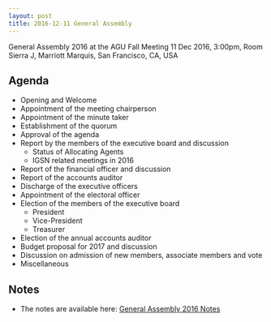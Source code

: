 ```yaml
---
layout: post
title: 2016-12-11 General Assembly
---
```


General Assembly 2016 at the AGU Fall Meeting
11 Dec 2016, 3:00pm, Room Sierra J, Marriott Marquis, San Francisco, CA, USA

## Agenda ##
  - Opening and Welcome
  - Appointment of the meeting chairperson
  - Appointment of the minute taker
  - Establishment of the quorum
  - Approval of the agenda
  - Report by the members of the executive board and discussion
      - Status of Allocating Agents
      - IGSN related meetings in 2016
  - Report of the financial officer and discussion
  - Report of the accounts auditor
  - Discharge of the executive officers
  - Appointment of the electoral officer
  - Election of the members of the executive board
     - President
     - Vice-President
     - Treasurer
  - Election of the annual accounts auditor
  - Budget proposal for 2017 and discussion
  - Discussion on admission of new members, associate members and vote
  - Miscellaneous



## Notes ##

  - The notes are available here: [General Assembly 2016 Notes](../media/igsn_general_assembly_2016.pdf)
